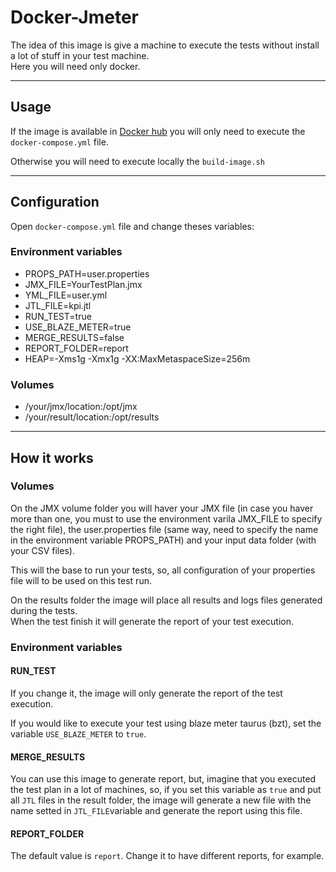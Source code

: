 # Docker-Jmeter

The idea of this image is give a machine to execute the tests without install a lot of stuff in your test machine.  
Here you will need only docker.

---
## Usage

If the image is available in [Docker hub](https://hub.docker.com/repository/docker/macielbombonato/docker-jmeter) you will only need to execute the `docker-compose.yml` file.

Otherwise you will need to execute locally the `build-image.sh`

---
## Configuration

Open `docker-compose.yml` file and change theses variables:

### Environment variables    
- PROPS_PATH=user.properties
- JMX_FILE=YourTestPlan.jmx
- YML_FILE=user.yml
- JTL_FILE=kpi.jtl
- RUN_TEST=true
- USE_BLAZE_METER=true
- MERGE_RESULTS=false
- REPORT_FOLDER=report
- HEAP=-Xms1g -Xmx1g -XX:MaxMetaspaceSize=256m

### Volumes  
- /your/jmx/location:/opt/jmx
- /your/result/location:/opt/results

---
## How it works
  
### Volumes
On the JMX volume folder you will haver your JMX file (in case you haver more than one, you must to use the environment varila JMX_FILE to specify the right file), the user.properties file (same way, need to specify the name in the environment variable PROPS_PATH) and your input data folder (with your CSV files).  
  
This will the base to run your tests, so, all configuration of your properties file will to be used on this test run.   
  
On the results folder the image will place all results and logs files generated during the tests.  
When the test finish it will generate the report of your test execution.

### Environment variables    

#### RUN_TEST
If you change it, the image will only generate the report of the test execution.  
  
If you would like to execute your test using blaze meter taurus (bzt), set the variable `USE_BLAZE_METER` to `true`.
  
#### MERGE_RESULTS
You can use this image to generate report, but, imagine that you executed the test plan in a lot of machines, so, if you set this variable as `true` and put all `JTL` files in the result folder, the image will generate a new file with the name setted in `JTL_FILE`variable and generate the report using this file.  
  
#### REPORT_FOLDER
The default value is `report`. Change it to have different reports, for example.  
  